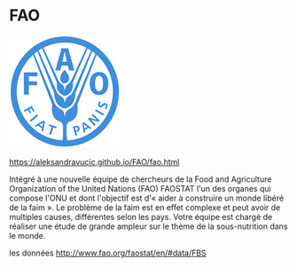 # FAO

![FAO](FAO.png)

https://aleksandravucic.github.io/FAO/fao.html

Intégré à une nouvelle équipe de chercheurs de la Food and Agriculture Organization of the
United Nations (FAO) FAOSTAT l'un des organes qui compose l'ONU et dont l'objectif est d'« aider à
construire un monde libéré de la faim ». 
Le problème de la faim est en effet complexe et peut avoir de multiples causes, différentes selon les pays.
Votre équipe est chargé de réaliser une étude de grande ampleur sur le thème de la sous-nutrition dans le monde.

les données
http://www.fao.org/faostat/en/#data/FBS
